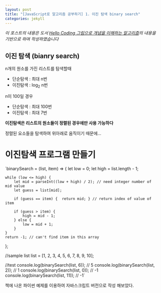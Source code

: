 ```yaml
---
layout: post
title: "[JavaScript로 알고리즘 공부하기] 1. 이진 탐색 binary search"
categories: jekyll
---
```


_이 포스트의 내용은 도서 [Hello Coding 그림으로 개념을 이해하는 알고리즘](https://book.naver.com/bookdb/book_detail.nhn?bid=11823284)의 내용을 기반으로 하여 작성하였습니다_



## 이진 탐색 (bianry search)

n개의 원소를 가진 리스트를 탐색할때
- 단순탐색 : 최대 n번
- 이진탐색 : log<sub>2</sub> n번

n이 100일 경우 
- 단순탐색 : 최대 100번
- 이진탐색 : 최대 7번

**이진탐색은 리스트의 원소들이 정렬된 경우에만 사용 가능하다**

정렬된 요소들을 탐색하여 위아래로 움직이기 때문에...




# 이진탐색 프로그램 만들기

`binarySearch = (list, item) => {
    let low = 0;
    let high = list.length - 1;

    while (low <= high) {
        let mid = parseInt((low + high) / 2); // need integer number of mid value
        let guess = list[mid];
        
        if (guess == item) {  return mid; } // return index of value of item 
        
        if (guess > item) {
            high = mid - 1;
        } else {
            low = mid + 1;
        }
    }
    return -1; // can't find item in this array
};

//sample list
list = [1, 2, 3, 4, 5, 6, 7, 8, 9, 10];

//test
console.log(binarySearch(list, 6)); // 5
console.log(binarySearch(list, 2)); // 1
console.log(binarySearch(list, 0)); // -1
console.log(binarySearch(list, 11)); // -1`

책에 나온 파이썬 예제를 이용하여 자바스크립트 버전으로 작성 해보았다.






